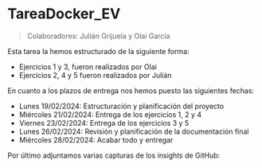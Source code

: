 # TareaDocker_EV

> Colaboradores: Julián Grijuela y Olai García

Esta tarea la hemos estructurado de la siguiente forma:

* Ejercicios 1 y 3, fueron realizados por Olai
* Ejercicios 2, 4 y 5 fueron realizados por Julián

En cuanto a los plazos de entrega nos hemos puesto las siguientes fechas:

* Lunes 19/02/2024: Estructuración y planificación del proyecto
* Miércoles 21/02/2024: Entrega de los ejercicios 1, 2 y 4
* Viernes 23/02/2024: Entrega de los ejercicios 3 y 5
* Lunes 26/02/2024: Revisión y planificación de la documentación final
* Miércoles 28/02/2024: Acabar todo y entregar

Por último adjuntamos varias capturas de los insights de GitHub:

